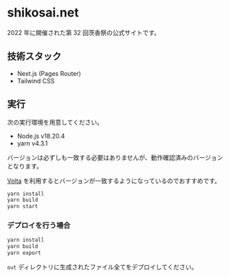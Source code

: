 # shikosai.net

2022 年に開催された第 32 回茨香祭の公式サイトです。

## 技術スタック

- Next.js (Pages Router)
- Tailwind CSS

## 実行

次の実行環境を用意してください。

- Node.js v18.20.4
- yarn v4.3.1

バージョンは必ずしも一致する必要はありませんが、動作確認済みのバージョンとなります。

[Volta](https://volta.sh/) を利用するとバージョンが一致するようになっているのでおすすめです。

```bash
yarn install
yarn build
yarn start
```

### デプロイを行う場合

```bash
yarn install
yarn build
yarn export
```

`out` ディレクトリに生成されたファイル全てをデプロイしてください。
